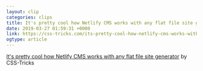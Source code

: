 ```yaml
---
layout: clip
categories: clips
title: It's pretty cool how Netlify CMS works with any flat file site generator
date: 2019-03-27 01:59:31 +0000
link: https://css-tricks.com/its-pretty-cool-how-netlify-cms-works-with-any-flat-file-site-generator/
ogtype: article
---
```

[It's pretty cool how Netlify CMS works with any flat file site generator](https://css-tricks.com/its-pretty-cool-how-netlify-cms-works-with-any-flat-file-site-generator/) by CSS-Tricks   
